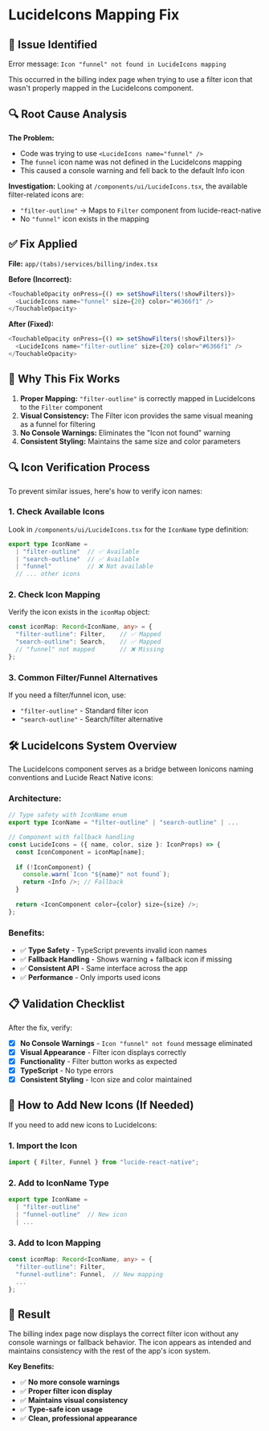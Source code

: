 # LucideIcons Mapping Fix

## 🚨 **Issue Identified**

Error message: `Icon "funnel" not found in LucideIcons mapping`

This occurred in the billing index page when trying to use a filter icon that wasn't properly mapped in the LucideIcons component.

## 🔍 **Root Cause Analysis**

**The Problem:**
- Code was trying to use `<LucideIcons name="funnel" />` 
- The `funnel` icon name was not defined in the LucideIcons mapping
- This caused a console warning and fell back to the default Info icon

**Investigation:**
Looking at `/components/ui/LucideIcons.tsx`, the available filter-related icons are:
- `"filter-outline"` → Maps to `Filter` component from lucide-react-native
- No `"funnel"` icon exists in the mapping

## ✅ **Fix Applied**

**File:** `app/(tabs)/services/billing/index.tsx`

**Before (Incorrect):**
```typescript
<TouchableOpacity onPress={() => setShowFilters(!showFilters)}>
  <LucideIcons name="funnel" size={20} color="#6366f1" />
</TouchableOpacity>
```

**After (Fixed):**
```typescript
<TouchableOpacity onPress={() => setShowFilters(!showFilters)}>
  <LucideIcons name="filter-outline" size={20} color="#6366f1" />
</TouchableOpacity>
```

## 🎯 **Why This Fix Works**

1. **Proper Mapping:** `"filter-outline"` is correctly mapped in LucideIcons to the `Filter` component
2. **Visual Consistency:** The Filter icon provides the same visual meaning as a funnel for filtering
3. **No Console Warnings:** Eliminates the "Icon not found" warning
4. **Consistent Styling:** Maintains the same size and color parameters

## 🔍 **Icon Verification Process**

To prevent similar issues, here's how to verify icon names:

### **1. Check Available Icons**
Look in `/components/ui/LucideIcons.tsx` for the `IconName` type definition:

```typescript
export type IconName =
  | "filter-outline"  // ✅ Available
  | "search-outline"  // ✅ Available
  | "funnel"          // ❌ Not available
  // ... other icons
```

### **2. Check Icon Mapping**
Verify the icon exists in the `iconMap` object:

```typescript
const iconMap: Record<IconName, any> = {
  "filter-outline": Filter,    // ✅ Mapped
  "search-outline": Search,    // ✅ Mapped
  // "funnel" not mapped       // ❌ Missing
};
```

### **3. Common Filter/Funnel Alternatives**
If you need a filter/funnel icon, use:
- `"filter-outline"` - Standard filter icon
- `"search-outline"` - Search/filter alternative

## 🛠️ **LucideIcons System Overview**

The LucideIcons component serves as a bridge between Ionicons naming conventions and Lucide React Native icons:

### **Architecture:**
```typescript
// Type safety with IconName enum
export type IconName = "filter-outline" | "search-outline" | ...

// Component with fallback handling
const LucideIcons = ({ name, color, size }: IconProps) => {
  const IconComponent = iconMap[name];
  
  if (!IconComponent) {
    console.warn(`Icon "${name}" not found`);
    return <Info />; // Fallback
  }
  
  return <IconComponent color={color} size={size} />;
};
```

### **Benefits:**
- ✅ **Type Safety** - TypeScript prevents invalid icon names
- ✅ **Fallback Handling** - Shows warning + fallback icon if missing
- ✅ **Consistent API** - Same interface across the app
- ✅ **Performance** - Only imports used icons

## 📋 **Validation Checklist**

After the fix, verify:

- [x] **No Console Warnings** - `Icon "funnel" not found` message eliminated
- [x] **Visual Appearance** - Filter icon displays correctly
- [x] **Functionality** - Filter button works as expected
- [x] **TypeScript** - No type errors
- [x] **Consistent Styling** - Icon size and color maintained

## 🔧 **How to Add New Icons (If Needed)**

If you need to add new icons to LucideIcons:

### **1. Import the Icon**
```typescript
import { Filter, Funnel } from "lucide-react-native";
```

### **2. Add to IconName Type**
```typescript
export type IconName = 
  | "filter-outline"
  | "funnel-outline"  // New icon
  | ...
```

### **3. Add to Icon Mapping**
```typescript
const iconMap: Record<IconName, any> = {
  "filter-outline": Filter,
  "funnel-outline": Funnel,  // New mapping
  ...
};
```

## 🎉 **Result**

The billing index page now displays the correct filter icon without any console warnings or fallback behavior. The icon appears as intended and maintains consistency with the rest of the app's icon system.

**Key Benefits:**
- ✅ **No more console warnings**
- ✅ **Proper filter icon display**
- ✅ **Maintains visual consistency**
- ✅ **Type-safe icon usage**
- ✅ **Clean, professional appearance**